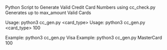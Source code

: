Python Script to Generate Valid Credit Card Numbers using cc_check.py
Generates up to max_amount Valid Cards

Usage: python3 cc_gen.py <card_type>
Usage: python3 cc_gen.py <card_type> 100

Example: python3 cc_gen.py Visa
Example: python3 cc_gen.py MasterCard 100